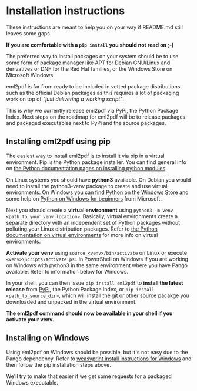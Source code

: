 # Installation instructions

These instructions are meant to help you on your way if README.md still leaves
some gaps.

**If you are comfortable with a `pip install` you should not read on ;-)**

The preferred way to install packages on your system should be to use some form
of package manager like APT for Debian GNU/Linux and derivatives or DNF for the
Red Hat families, or the Windows Store on Microsoft Windows.

eml2pdf is far from ready to be included in vetted package distributions
such as the official Debian packages as this requires a lot of packaging work
on top of *"just delivering a working script"*.

This is why we currently release eml2pdf via PyPi, the Python Package Index.
Next steps on the roadmap for eml2pdf will be to release packages and
packaged executables next to PyPi and the source packages.

## Installing eml2pdf using pip

The easiest way to install eml2pdf is to install it via pip in a virtual
environment. Pip is the Python package installer. You can find general info on
[the Python documentation pages on installing python modules](
  https://docs.python.org/3/installing/index.html).

On Linux systems you should have **python3** available. On Debian you would
need to install the python3-venv package to create and use virtual
environments. On Windows you can [find Python on the Windows Store](
  https://apps.microsoft.com/search?query=python&hl=nl-nl&gl=BE) and some
help on [Python on Windows for beginners](
  https://learn.microsoft.com/en-us/windows/python/beginners) from Microsoft.

Next you should create a **virtual environment** using
`python3 -m venv <path_to_your_venv_location>`. Basically, virtual environments
create a separate directory with an independent set of Python packages without
polluting your Linux distribution packages. Refer to
[the Python documentation on virtual environments](
  https://docs.python.org/3/library/venv.html#creating-virtual-environments)
for more info on virtual environments.

**Activate your venv** using `source <venv>/bin/activate` on Linux or execute
`<venv>\Scripts\Activate.ps1` in PowerShell on Windows if you are working on
Windows with python3 in the same environment where you have Pango available.
Refer to information below for Windows.

In your shell, you can then issue `pip install eml2pdf` to **install the
latest release** from [PyPI](https://pypi.org), the Python Package Index, or
`pip install <path_to_source_dir>`, which will install the git or other source
pacakge you downloaded and unpacked in the virtual environment.

**The eml2pdf command should now be available in your shell if you activate
your venv.**

## Installing on Windows

Using eml2pdf on Windows should be possible, but it's not easy due to the
Pango dependency. Refer to [weasyprint install instructions for Windows](
  https://doc.courtbouillon.org/weasyprint/stable/first_steps.html#windows)
and then follow the pip installation steps above.

We'll try to make that easier if we get some requests for a packaged Windows
executable.
